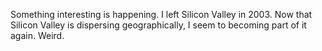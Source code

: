 Something interesting is happening. I left Silicon Valley in 2003. Now that Silicon Valley is dispersing geographically, I seem to becoming part of it again. Weird. 
